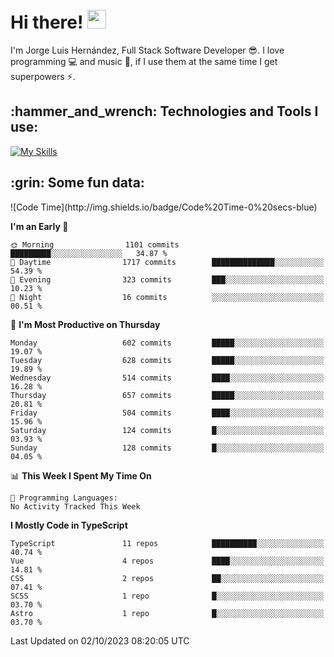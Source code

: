 <h1 align="left">
 <abc>
  <br>Hi there! <img src="https://user-images.githubusercontent.com/42378118/110234147-e3259600-7f4e-11eb-95be-0c4047144dea.gif" width="30"><br>
 </abc>
</h1>

I'm Jorge Luis Hernández, Full Stack Software Developer :sunglasses:. I love programming :computer: and music :musical_score:, if I use them at the same time I get superpowers :zap:. 


<h2 align="left">:hammer_and_wrench: Technologies and Tools I use:</h2>

[![My Skills](https://skillicons.dev/icons?i=js,ts,html,css,py,vue,react,next,nest,postgres,mysql)](https://skillicons.dev)

<h2 align="left">:grin: Some fun data:</h2>
<!--START_SECTION:waka-->
![Code Time](http://img.shields.io/badge/Code%20Time-0%20secs-blue)

**I'm an Early 🐤** 

```text
🌞 Morning                1101 commits        █████████░░░░░░░░░░░░░░░░   34.87 % 
🌆 Daytime                1717 commits        ██████████████░░░░░░░░░░░   54.39 % 
🌃 Evening                323 commits         ███░░░░░░░░░░░░░░░░░░░░░░   10.23 % 
🌙 Night                  16 commits          ░░░░░░░░░░░░░░░░░░░░░░░░░   00.51 % 
```
📅 **I'm Most Productive on Thursday** 

```text
Monday                   602 commits         █████░░░░░░░░░░░░░░░░░░░░   19.07 % 
Tuesday                  628 commits         █████░░░░░░░░░░░░░░░░░░░░   19.89 % 
Wednesday                514 commits         ████░░░░░░░░░░░░░░░░░░░░░   16.28 % 
Thursday                 657 commits         █████░░░░░░░░░░░░░░░░░░░░   20.81 % 
Friday                   504 commits         ████░░░░░░░░░░░░░░░░░░░░░   15.96 % 
Saturday                 124 commits         █░░░░░░░░░░░░░░░░░░░░░░░░   03.93 % 
Sunday                   128 commits         █░░░░░░░░░░░░░░░░░░░░░░░░   04.05 % 
```


📊 **This Week I Spent My Time On** 

```text
💬 Programming Languages: 
No Activity Tracked This Week
```

**I Mostly Code in TypeScript** 

```text
TypeScript               11 repos            ██████████░░░░░░░░░░░░░░░   40.74 % 
Vue                      4 repos             ████░░░░░░░░░░░░░░░░░░░░░   14.81 % 
CSS                      2 repos             ██░░░░░░░░░░░░░░░░░░░░░░░   07.41 % 
SCSS                     1 repo              █░░░░░░░░░░░░░░░░░░░░░░░░   03.70 % 
Astro                    1 repo              █░░░░░░░░░░░░░░░░░░░░░░░░   03.70 % 
```




 Last Updated on 02/10/2023 08:20:05 UTC
<!--END_SECTION:waka-->
